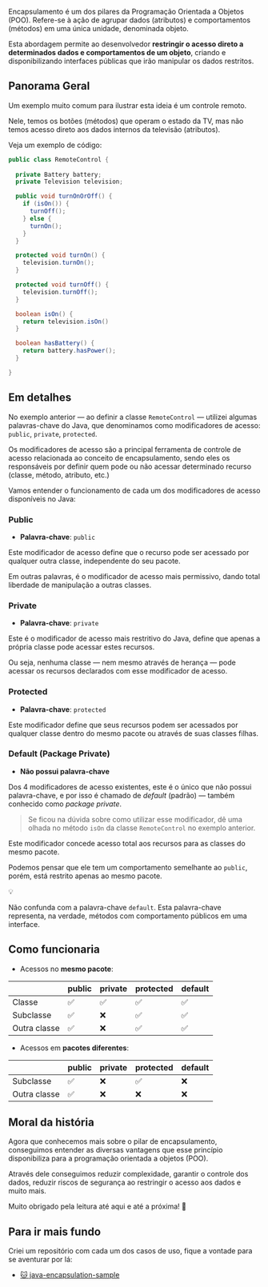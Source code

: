 Encapsulamento é um dos pilares da Programação Orientada a Objetos (POO). Refere-se à ação de agrupar dados (atributos) e comportamentos (métodos) em uma única unidade, denominada objeto.

Esta abordagem permite ao desenvolvedor **restringir o acesso direto a determinados dados e comportamentos de um objeto**, criando e disponibilizando interfaces públicas que irão manipular os dados restritos.

## Panorama Geral

Um exemplo muito comum para ilustrar esta ideia é um controle remoto. 

Nele, temos os botões (métodos) que operam o estado da TV, mas não temos acesso direto aos dados internos da televisão (atributos). 

Veja um exemplo de código:

```java
public class RemoteControl {
	
  private Battery battery;
  private Television television;

  public void turnOnOrOff() {
    if (isOn()) {
      turnOff();
    } else {
      turnOn();
    }
  }

  protected void turnOn() {
    television.turnOn();
  }

  protected void turnOff() {
    television.turnOff();
  }

  boolean isOn() {
    return television.isOn()
  }

  boolean hasBattery() {
    return battery.hasPower();
  }

}
```

## Em detalhes

No exemplo anterior — ao definir a classe `RemoteControl` — utilizei algumas palavras-chave do Java, que denominamos como modificadores de acesso: `public`, `private`, `protected`.

Os modificadores de acesso são a principal ferramenta de controle de acesso relacionada ao conceito de encapsulamento, sendo eles os responsáveis por definir quem pode ou não acessar determinado recurso (classe, método, atributo, etc.)

Vamos entender o funcionamento de cada um dos modificadores de acesso disponíveis no Java:

### Public

- **Palavra-chave**: `public`

Este modificador de acesso define que o recurso pode ser acessado por qualquer outra classe, independente do seu pacote. 

Em outras palavras, é o modificador de acesso mais permissivo, dando total liberdade de manipulação a outras classes.

### Private

- **Palavra-chave**: `private`

Este é o modificador de acesso mais restritivo do Java, define que apenas a própria classe pode acessar estes recursos.

Ou seja, nenhuma classe — nem mesmo através de herança — pode acessar os recursos declarados com esse modificador de acesso.

### Protected

- **Palavra-chave**: `protected`

Este modificador define que seus recursos podem ser acessados por qualquer classe dentro do mesmo pacote ou através de suas classes filhas.

### Default (Package Private)

- **Não possui palavra-chave**

Dos 4 modificadores de acesso existentes, este é o único que não possui palavra-chave, e por isso é chamado de _default_ (padrão) — também conhecido como _package private_.

> Se ficou na dúvida sobre como utilizar esse modificador, dê uma olhada no método `isOn` da classe `RemoteControl` no exemplo anterior.

Este modificador concede acesso total aos recursos para as classes do mesmo pacote.

Podemos pensar que ele tem um comportamento semelhante ao `public`, porém, está restrito apenas ao mesmo pacote.

<aside class="callout">
  <div class="icon">💡</div>
  <div class="content">
    <p>Não confunda com a palavra-chave <code>default</code>. Esta palavra-chave representa, na verdade, métodos com comportamento públicos em uma interface.</p>
  </div>
</aside>

## Como funcionaria

- Acessos no **mesmo pacote**:

|              | public | private | protected | default |
| ------------ | ------ | ------- | --------- | ------- |
| Classe       | ✅     | ✅      | ✅        | ✅      |
| Subclasse    | ✅     | ❌      | ✅        | ✅      |
| Outra classe | ✅     | ❌      | ✅        | ✅      |

- Acessos em **pacotes diferentes**:

|              | public | private | protected | default |
| ------------ | ------ | ------- | --------- | ------- |
| Subclasse    | ✅     | ❌      | ✅        | ❌      |
| Outra classe | ✅     | ❌      | ❌        | ❌      |

## Moral da história

Agora que conhecemos mais sobre o pilar de encapsulamento, conseguimos entender as diversas vantagens que esse princípio disponibiliza para a programação orientada a objetos (POO). 

Através dele conseguimos reduzir complexidade, garantir o controle dos dados, reduzir riscos de segurança ao restringir o acesso aos dados e muito mais.

Muito obrigado pela leitura até aqui e até a próxima! 👋

## Para ir mais fundo

Criei um repositório com cada um dos casos de uso, fique a vontade para se aventurar por lá:

- [🐱 java-encapsulation-sample](https://github.com/gustavo-flor/java-encapsulation-sample)